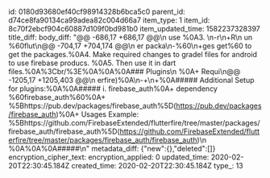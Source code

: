 id: 0180d93680ef40cf98914328b6bca5c0
parent_id: d74ce8fa90134ca99adea82c004d66a7
item_type: 1
item_id: 8c70f2ebcf904c60887d109f0bd981b0
item_updated_time: 1582237328397
title_diff: 
body_diff: "@@ -686,17 +686,17 @@\n use %0A3. \n-r\n+R\n un %60flut\n@@ -704,17 +704,174 @@\n er packa\n-%60\n+ges get%60 to get the packages.%0A4. Make required changes to gradel files for android to use firebase producs. %0A5. Then use it in dart files.%0A%3Cbr/%3E%0A%0A%0A### Plugins\n %0A+ Requi\n@@ -1205,17 +1205,403 @@\n erfire)%0A\n-+\n+%0A##### Additional Setup for plugins:%0A%0A##### i. firebase_auth%0A+ dependency %60firebase_auth%60%0A+ %5Bhttps://pub.dev/packages/firebase_auth%5D(https://pub.dev/packages/firebase_auth)%0A+ Usages Example: %5Bhttps://github.com/FirebaseExtended/flutterfire/tree/master/packages/firebase_auth/firebase_auth%5D(https://github.com/FirebaseExtended/flutterfire/tree/master/packages/firebase_auth/firebase_auth)\n %0A%0A%0A#####\n"
metadata_diff: {"new":{},"deleted":[]}
encryption_cipher_text: 
encryption_applied: 0
updated_time: 2020-02-20T22:30:45.184Z
created_time: 2020-02-20T22:30:45.184Z
type_: 13